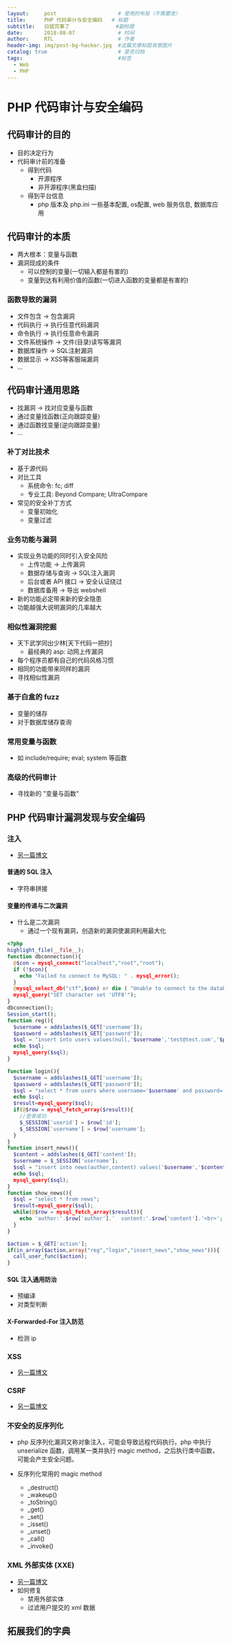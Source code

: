 ```yaml
---
layout:     post                    # 使用的布局（不需要改）
title:      PHP 代码审计与安全编码   # 标题
subtitle:   日就完事了               #副标题
date:       2018-08-07              # 时间
author:     RTL                     # 作者
header-img: img/post-bg-hacker.jpg  #这篇文章标题背景图片
catalog: true                       # 是否归档
tags:                               #标签
  - Web
  - PHP
---
```


# PHP 代码审计与安全编码

## 代码审计的目的

- 目的决定行为
- 代码审计前的准备
  - 得到代码
    - 开源程序
    - 非开源程序(黑盒扫描)
  - 得到平台信息
    - php 版本及 php.ini 一些基本配置, os配置, web 服务信息, 数据库应用

## 代码审计的本质

- 两大根本：变量与函数
- 漏洞现成的条件
  - 可以控制的变量(一切输入都是有害的)
  - 变量到达有利用价值的函数(一切进入函数的变量都是有害的)
  
### 函数导致的漏洞

- 文件包含 -> 包含漏洞
- 代码执行 -> 执行任意代码漏洞
- 命令执行 -> 执行任意命令漏洞
- 文件系统操作 -> 文件(目录)读写等漏洞
- 数据库操作 -> SQL注射漏洞
- 数据显示 -> XSS等客服端漏洞
- ...

## 代码审计通用思路

- 找漏洞 -> 找对应变量与函数
- 通过变量找函数(正向跟踪变量)
- 通过函数找变量(逆向跟踪变量)
- ...

### 补丁对比技术

- 基于源代码
- 对比工具
  - 系统命令: fc; diff
  - 专业工具: Beyond Compare; UltraCompare
- 常见的安全补丁方式
  - 变量初始化
  - 变量过滤

### 业务功能与漏洞

- 实现业务功能的同时引入安全风险
  - 上传功能 -> 上传漏洞
  - 数据存储与查询 -> SQL注入漏洞
  - 后台或者 API 接口 -> 安全认证绕过
  - 数据库备用 -> 导出 webshell
- 新的功能必定带来新的安全隐患
- 功能越强大说明漏洞的几率越大

### 相似性漏洞挖掘

- 天下武学同出少林[天下代码一把抄]
  - 最经典的 asp: 动网上传漏洞
- 每个程序员都有自己的代码风格习惯
- 相同的功能带来同样的漏洞
- 寻找相似性漏洞

### 基于白盒的 fuzz

- 变量的储存
- 对于数据库储存查询

### 常用变量与函数

- 如 include/require; eval; system 等函数

### 高级的代码审计

- 寻找新的 "变量与函数"

## PHP 代码审计漏洞发现与安全编码

### 注入

- [另一篇博文](https://chrisju.cn/2018/08/06/Web%E5%9F%BA%E7%A1%80%E6%BC%8F%E6%B4%9E-2018/#sql-%E6%B3%A8%E5%85%A5)

#### 普通的 SQL 注入

- 字符串拼接

#### 变量的传递与二次漏洞

- 什么是二次漏洞
  - 通过一个现有漏洞，创造新的漏洞使漏洞利用最大化

```php
<?php
highlight_file(__file__);
function dbconnection(){
  @$con = mysql_connect("localhost","root","root");
  if (!$con){
    echo "Failed to connect to MySQL: " . mysql_error();
  }
  @mysql_select_db("ctf",$con) or die ( "Unable to connect to the database");
  mysql_query("SET character set 'UTF8'");
}
dbconnection();
Session_start();
function reg(){
  $username = addslashes($_GET['username']);
  $password = addslashes($_GET['password']);
  $sql = "insert into users values(null,'$username','test@test.com','$password')";
  echo $sql;
  mysql_query($sql);
}

function login(){
  $username = addslashes($_GET['username']);
  $password = addslashes($_GET['password']);
  $sql = "select * from users where username='$username' and password='$password'";
  echo $sql;
  $result=mysql_query($sql);
  if(@$row = mysql_fetch_array($result)){
    //登录成功
    $_SESSION['userid'] = $row['id'];
    $_SESSION['username'] = $row['username'];
  }
}
function insert_news(){
  $content = addslashes($_GET['content']);
  $username = $_SESSION['username'];
  $sql = "insert into news(author,content) values('$username','$content')";
  echo $sql;
  mysql_query($sql);
}
function show_news(){
  $sql = "select * from news";
  $result=mysql_query($sql);
  while(@$row = mysql_fetch_array($result)){
    echo 'author:'.$row['author'].'  content:'.$row['content'].'<br>';
  }
}

$action = $_GET['action'];
if(in_array($action,array("reg","login","insert_news","show_news"))){
  call_user_func($action);
}
```

#### SQL 注入通用防治

- 预编译
- 对类型判断

#### X-Forwarded-For 注入防范

- 检测 ip

### XSS

- [另一篇博文](https://chrisju.cn/2018/08/07/Web%E5%89%8D%E7%AB%AF-2018/#xss)

### CSRF

- [另一篇博文](https://chrisju.cn/2018/08/07/Web%E5%89%8D%E7%AB%AF-2018/#csrf)

### 不安全的反序列化

- php 反序列化漏洞又称对象注入，可能会导致远程代码执行。php 中执行 unserialize 函数，调用某一类并执行 magic method，之后执行类中函数，可能会产生安全问题。

- 反序列化常用的 magic method
  - _destruct()
  - _wakeup()
  - _toString()
  - _get()
  - _set()
  - _isset()
  - _unset()
  - _call()
  - _invoke()

### XML 外部实体 (XXE)

- [另一篇博文](https://chrisju.cn/2018/08/06/Web%E5%9F%BA%E7%A1%80%E6%BC%8F%E6%B4%9E-2018/#xxe)
- 如何修复
  - 禁用外部实体
  - 过滤用户提交的 xml 数据

## 拓展我们的字典
